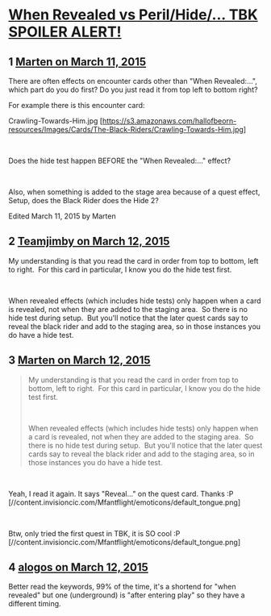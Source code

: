 # [When Revealed vs Peril/Hide/... TBK SPOILER ALERT!](https://community.fantasyflightgames.com/topic/137526-when-revealed-vs-perilhide-tbk-spoiler-alert/)

## 1 [Marten on March 11, 2015](https://community.fantasyflightgames.com/topic/137526-when-revealed-vs-perilhide-tbk-spoiler-alert/?do=findComment&comment=1486060)

There are often effects on encounter cards other than "When Revealed:...", which part do you do first?
Do you just read it from top left to bottom right?

For example there is this encounter card:

Crawling-Towards-Him.jpg [https://s3.amazonaws.com/hallofbeorn-resources/Images/Cards/The-Black-Riders/Crawling-Towards-Him.jpg]

 

Does the hide test happen BEFORE the "When Revealed:..." effect?

 

Also, when something is added to the stage area because of a quest effect, Setup, does the Black Rider does the Hide 2?

Edited March 11, 2015 by Marten

## 2 [Teamjimby on March 12, 2015](https://community.fantasyflightgames.com/topic/137526-when-revealed-vs-perilhide-tbk-spoiler-alert/?do=findComment&comment=1486182)

My understanding is that you read the card in order from top to bottom, left to right.  For this card in particular, I know you do the hide test first.

 

When revealed effects (which includes hide tests) only happen when a card is revealed, not when they are added to the staging area.  So there is no hide test during setup.  But you'll notice that the later quest cards say to reveal the black rider and add to the staging area, so in those instances you do have a hide test.

## 3 [Marten on March 12, 2015](https://community.fantasyflightgames.com/topic/137526-when-revealed-vs-perilhide-tbk-spoiler-alert/?do=findComment&comment=1486185)

> My understanding is that you read the card in order from top to bottom, left to right.  For this card in particular, I know you do the hide test first.
> 
>  
> 
> When revealed effects (which includes hide tests) only happen when a card is revealed, not when they are added to the staging area.  So there is no hide test during setup.  But you'll notice that the later quest cards say to reveal the black rider and add to the staging area, so in those instances you do have a hide test.

 

Yeah, I read it again. It says "Reveal..." on the quest card. Thanks :P [//content.invisioncic.com/Mfantflight/emoticons/default_tongue.png]

 

Btw, only tried the first quest in TBK, it is SO cool :P [//content.invisioncic.com/Mfantflight/emoticons/default_tongue.png]

## 4 [alogos on March 12, 2015](https://community.fantasyflightgames.com/topic/137526-when-revealed-vs-perilhide-tbk-spoiler-alert/?do=findComment&comment=1486658)

Better read the keywords, 99% of the time, it's a shortend for "when revealed" but one (underground) is "after entering play" so they have a different timing.

